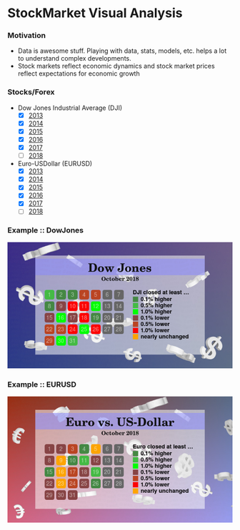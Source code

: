 # StockMarket Visual Analysis

### Motivation

- Data is awesome stuff. Playing with data, stats, models, etc. helps a lot to understand complex developments.
- Stock markets reflect economic dynamics and stock market prices reflect expectations for economic growth

### Stocks/Forex

- Dow Jones Industrial Average (DJI)
    - [x] [2013](DJI_2013)
    - [x] [2014](DJI_2014)
    - [x] [2015](DJI_2015)
    - [x] [2016](DJI_2016)
    - [x] [2017](DJI_2017)
    - [ ] [2018](DJI_2018)

- Euro-USDollar (EURUSD)
    - [x] [2013](EURUSD_2013)
    - [x] [2014](EURUSD_2014)
    - [x] [2015](EURUSD_2015)
    - [x] [2016](EURUSD_2016)
    - [x] [2017](EURUSD_2017)
    - [ ] [2018](EURUSD_2018)

### Example :: DowJones

![DJI_2018-10](https://raw.githubusercontent.com/anblt/stockmarket-visual-analysis/master/DJI_2018/DJI_2018-10.jpg)

### Example :: EURUSD

![EURUSD_2018-10](https://raw.githubusercontent.com/anblt/stockmarket-visual-analysis/master/EURUSD_2018/EURUSD_2018-10.jpg)
